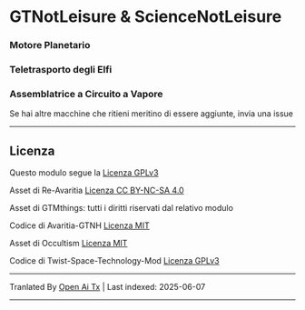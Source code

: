 # GTNotLeisure & ScienceNotLeisure

### Motore Planetario

### Teletrasporto degli Elfi

### Assemblatrice a Circuito a Vapore

Se hai altre macchine che ritieni meritino di essere aggiunte, invia una issue

---

## Licenza
Questo modulo segue la [Licenza GPLv3](https://www.gnu.org/licenses/gpl-3.0.html)

Asset di Re-Avaritia [Licenza CC BY-NC-SA 4.0](https://creativecommons.org/licenses/by-nc-sa/4.0/)

Asset di GTMthings: tutti i diritti riservati dal relativo modulo

Codice di Avaritia-GTNH [Licenza MIT](https://mit-license.org/)

Asset di Occultism [Licenza MIT](https://mit-license.org/)

Codice di Twist-Space-Technology-Mod [Licenza GPLv3](https://www.gnu.org/licenses/gpl-3.0.html)

---

Tranlated By [Open Ai Tx](https://github.com/OpenAiTx/OpenAiTx) | Last indexed: 2025-06-07

---